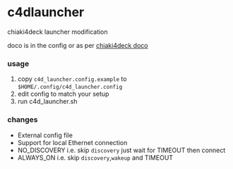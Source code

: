 # c4dlauncher
chiaki4deck launcher modification

doco is in the config or as per [chiaki4deck doco](https://streetpea.github.io/chiaki4deck/)

### usage
1. copy `c4d_launcher.config.example` to `$HOME/.config/c4d_launcher.config`
2. edit config to match your setup
3. run c4d_launcher.sh

### changes
* External config file
* Support for local Ethernet connection
* NO_DISCOVERY i.e. skip `discovery` just wait for TIMEOUT then connect
* ALWAYS_ON i.e. skip `discovery`,`wakeup` and TIMEOUT